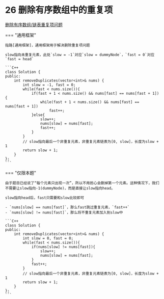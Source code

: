 # 26 删除有序数组中的重复项

[删除有序数组/链表重复项问题](../algorithm_summary/delete_sortedlist_repeated_element.md)

=== "通用框架"

    指路[通用框架]，通用框架用于解决删除重复项问题

    slow指向未重复元素，此处`slow = -1`对应`slow = dummyNode`，`fast = 0`对应`fast = head`

    ```C++
    class Solution {
    public:
        int removeDuplicates(vector<int>& nums) {
            int slow = -1, fast = 0;
            while(fast < nums.size()){
                if(fast + 1 < nums.size() && nums[fast] == nums[fast + 1]){
                    while(fast + 1 < nums.size() && nums[fast] == nums[fast + 1])
                        fast++;
                }else{
                    slow++;
                    nums[slow] = nums[fast];
                    fast++;
                }
            }
            // slow指向最后一个非重复元素，非重复元素链表为[0, slow]，长度为slow + 1
            return slow + 1;
        }
    };
    ```

=== "仅限本题"

    由于题目已经说了“每个元素只出现一次”，所以不用担心会删掉第一个元素。这种情况下，我们不需要让slow指向-1(dummyNode)，而是直接让slow指向head。

    slow指向head后，fast只需要和slow比较即可

    - `nums[slow] == nums[fast]`，那么fast跳过重复元素，`fast++`
    - `nums[slow] != nums[fast]`，那么将不重复元素加入到slow中

    ```C++
    class Solution {
    public:
        int removeDuplicates(vector<int>& nums) {
            int slow = 0, fast = 0;
            while(fast < nums.size()){
                if(nums[slow] != nums[fast]){
                    slow++;
                    nums[slow] = nums[fast];
                }
                fast++;
            }
            // slow指向最后一个非重复元素，非重复元素链表为[0, slow]，长度为slow + 1
            return slow + 1;
        }
    };
    ```

